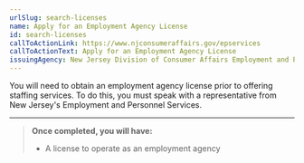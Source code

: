 ```yaml
---
urlSlug: search-licenses
name: Apply for an Employment Agency License
id: search-licenses
callToActionLink: https://www.njconsumeraffairs.gov/epservices
callToActionText: Apply for an Employment Agency License
issuingAgency: New Jersey Division of Consumer Affairs Employment and Personnel Services
---
```


You will need to obtain an employment agency license prior to offering staffing services. To do this, you must speak with a representative from New Jersey's Employment and Personnel Services.

---

> **Once completed, you will have:**
>
> - A license to operate as an employment agency
